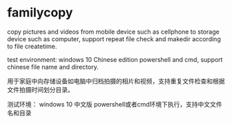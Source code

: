 # familycopy
copy pictures and videos from mobile device such as cellphone to storage device such as computer, support repeat file check and makedir according to file createtime.

test environment:
    windows 10 Chinese edition powershell and cmd, support chinese file name and directory.

用于家庭中向存储设备如电脑中归档拍摄的相片和视频，支持重复文件检查和根据文件拍摄时间划分目录。

测试环境：
    windows 10 中文版 powershell或者cmd环境下执行，支持中文文件名和目录
